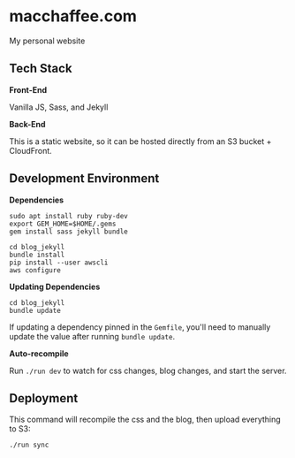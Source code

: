 # macchaffee.com

My personal website

## Tech Stack
**Front-End**

Vanilla JS, Sass, and Jekyll

**Back-End**

This is a static website, so it can be hosted directly from an S3 bucket + CloudFront.

## Development Environment

**Dependencies**
```
sudo apt install ruby ruby-dev
export GEM_HOME=$HOME/.gems
gem install sass jekyll bundle

cd blog_jekyll
bundle install
pip install --user awscli
aws configure
```

**Updating Dependencies**
```
cd blog_jekyll
bundle update
```
If updating a dependency pinned in the `Gemfile`, you'll need to
manually update the value after running `bundle update`.

**Auto-recompile**

Run `./run dev` to watch for css changes, blog changes, and start the server.

## Deployment

This command will recompile the css and the blog, then upload everything to S3:
```
./run sync
```
